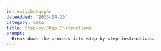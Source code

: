 ```yaml
---
id: nniyzbaeqvghr
dateAdded: '2023-04-20'
category: meta
title: Step-by-Step Instructions
prompt: |
  Break down the process into step-by-step instructions.
---
```

